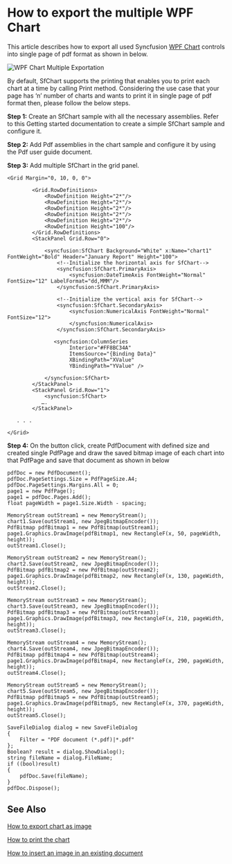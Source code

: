 # How to export the multiple WPF Chart
This article describes how to export all used Syncfusion [WPF Chart](https://www.syncfusion.com/wpf-controls/charts) controls into single page of pdf format as shown in below.

![WPF Chart Multiple Exportation](output.png)
 
By default, SfChart supports the printing that enables you to print each chart at a time by calling Print method. Considering the use case that your page has ‘n’ number of charts and wants to print it in single page of pdf format then, please follow the below steps.

**Step 1:** Create an SfChart sample with all the necessary assemblies.
Refer to this Getting started documentation to create a simple SfChart sample and configure it.

**Step 2:** Add Pdf assemblies in the chart sample and configure it by using the Pdf user guide document.
 
**Step 3:** Add multiple SfChart in the grid panel.
```
<Grid Margin="0, 10, 0, 0">

        <Grid.RowDefinitions>
            <RowDefinition Height="2*"/>
            <RowDefinition Height="2*"/>
            <RowDefinition Height="2*"/>
            <RowDefinition Height="2*"/>
            <RowDefinition Height="2*"/>
            <RowDefinition Height="100"/>
        </Grid.RowDefinitions>
        <StackPanel Grid.Row="0">

            <syncfusion:SfChart Background="White" x:Name="chart1" FontWeight="Bold" Header="January Report" Height="100">
                <!--Initialize the horizontal axis for SfChart-->
                <syncfusion:SfChart.PrimaryAxis>
                    <syncfusion:DateTimeAxis FontWeight="Normal" FontSize="12" LabelFormat="dd,MMM"/>
                </syncfusion:SfChart.PrimaryAxis>

                <!--Initialize the vertical axis for SfChart-->
                <syncfusion:SfChart.SecondaryAxis>
                    <syncfusion:NumericalAxis FontWeight="Normal" FontSize="12">
                    </syncfusion:NumericalAxis>
                </syncfusion:SfChart.SecondaryAxis>

               <syncfusion:ColumnSeries  
                    Interior="#FF8BC34A"
                    ItemsSource="{Binding Data}"
                    XBindingPath="XValue"
                    YBindingPath="YValue" />

            </syncfusion:SfChart>
        </StackPanel>
        <StackPanel Grid.Row="1">
            <syncfusion:SfChart>
           ….
        </StackPanel>

   . . .

</Grid>
```
**Step 4:** On the button click, create PdfDocument with defined size and created single PdfPage and draw the saved bitmap image of each chart into that PdfPage and save that document as shown in below
```
pdfDoc = new PdfDocument();
pdfDoc.PageSettings.Size = PdfPageSize.A4;
pdfDoc.PageSettings.Margins.All = 0;
page1 = new PdfPage();
page1 = pdfDoc.Pages.Add();
float pageWidth = page1.Size.Width - spacing;

MemoryStream outStream1 = new MemoryStream();
chart1.Save(outStream1, new JpegBitmapEncoder());
PdfBitmap pdfBitmap1 = new PdfBitmap(outStream1);
page1.Graphics.DrawImage(pdfBitmap1, new RectangleF(x, 50, pageWidth, height));
outStream1.Close();

MemoryStream outStream2 = new MemoryStream();
chart2.Save(outStream2, new JpegBitmapEncoder());
PdfBitmap pdfBitmap2 = new PdfBitmap(outStream2);
page1.Graphics.DrawImage(pdfBitmap2, new RectangleF(x, 130, pageWidth, height));
outStream2.Close();

MemoryStream outStream3 = new MemoryStream();
chart3.Save(outStream3, new JpegBitmapEncoder());
PdfBitmap pdfBitmap3 = new PdfBitmap(outStream3);
page1.Graphics.DrawImage(pdfBitmap3, new RectangleF(x, 210, pageWidth, height));
outStream3.Close();

MemoryStream outStream4 = new MemoryStream();
chart4.Save(outStream4, new JpegBitmapEncoder());
PdfBitmap pdfBitmap4 = new PdfBitmap(outStream4);
page1.Graphics.DrawImage(pdfBitmap4, new RectangleF(x, 290, pageWidth, height));
outStream4.Close();

MemoryStream outStream5 = new MemoryStream();
chart5.Save(outStream5, new JpegBitmapEncoder());
PdfBitmap pdfBitmap5 = new PdfBitmap(outStream5);
page1.Graphics.DrawImage(pdfBitmap5, new RectangleF(x, 370, pageWidth, height));
outStream5.Close();

SaveFileDialog dialog = new SaveFileDialog
{
    Filter = "PDF document (*.pdf)|*.pdf"
};
Boolean? result = dialog.ShowDialog();
string fileName = dialog.FileName;
if ((bool)result)
{
    pdfDoc.Save(fileName);
}
pdfDoc.Dispose();
```

## See Also
 
[How to export chart as image](https://help.syncfusion.com/wpf/sfchart/exporting)

[How to print the chart](https://help.syncfusion.com/wpf/sfchart/printing)

[How to insert an image in an existing document](https://help.syncfusion.com/file-formats/pdf/working-with-images?cs-save-lang=1&cs-lang=csharp#inserting-an-image-in-an-existing-document)


